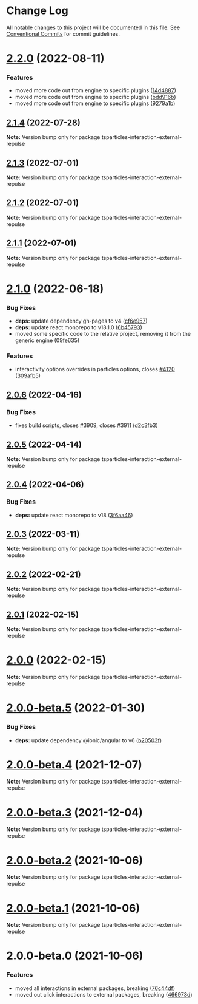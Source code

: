 # Change Log

All notable changes to this project will be documented in this file.
See [Conventional Commits](https://conventionalcommits.org) for commit guidelines.

# [2.2.0](https://github.com/matteobruni/tsparticles/compare/tsparticles-interaction-external-repulse@2.1.4...tsparticles-interaction-external-repulse@2.2.0) (2022-08-11)


### Features

* moved more code out from engine to specific plugins ([14d4887](https://github.com/matteobruni/tsparticles/commit/14d488756b759b7650e02886ed862f821a6e8ed1))
* moved more code out from engine to specific plugins ([bdd916b](https://github.com/matteobruni/tsparticles/commit/bdd916b157de7edd96e6401a2366f4e60416ab72))
* moved more code out from engine to specific plugins ([9279a1b](https://github.com/matteobruni/tsparticles/commit/9279a1b962cd20cce6e99a9ca3f137e60a51fc30))





## [2.1.4](https://github.com/matteobruni/tsparticles/compare/tsparticles-interaction-external-repulse@2.1.3...tsparticles-interaction-external-repulse@2.1.4) (2022-07-28)

**Note:** Version bump only for package tsparticles-interaction-external-repulse





## [2.1.3](https://github.com/matteobruni/tsparticles/compare/tsparticles-interaction-external-repulse@2.1.2...tsparticles-interaction-external-repulse@2.1.3) (2022-07-01)

**Note:** Version bump only for package tsparticles-interaction-external-repulse





## [2.1.2](https://github.com/matteobruni/tsparticles/compare/tsparticles-interaction-external-repulse@2.1.1...tsparticles-interaction-external-repulse@2.1.2) (2022-07-01)

**Note:** Version bump only for package tsparticles-interaction-external-repulse





## [2.1.1](https://github.com/matteobruni/tsparticles/compare/tsparticles-interaction-external-repulse@2.1.0...tsparticles-interaction-external-repulse@2.1.1) (2022-07-01)

**Note:** Version bump only for package tsparticles-interaction-external-repulse





# [2.1.0](https://github.com/matteobruni/tsparticles/compare/tsparticles-interaction-external-repulse@2.0.6...tsparticles-interaction-external-repulse@2.1.0) (2022-06-18)


### Bug Fixes

* **deps:** update dependency gh-pages to v4 ([cf6e957](https://github.com/matteobruni/tsparticles/commit/cf6e9577132afcec26410f7321fcf5ffcfb05930))
* **deps:** update react monorepo to v18.1.0 ([6b45793](https://github.com/matteobruni/tsparticles/commit/6b457937c41d7681a2135dfcb6ff220e578f22bb))
* moved some specific code to the relative project, removing it from the generic engine ([09fe635](https://github.com/matteobruni/tsparticles/commit/09fe63568adc244d11b7eff009626b905d5b05e4))


### Features

* interactivity options overrides in particles options, closes [#4120](https://github.com/matteobruni/tsparticles/issues/4120) ([309afb5](https://github.com/matteobruni/tsparticles/commit/309afb5749e40373648bf9173800334da4dbf965))





## [2.0.6](https://github.com/matteobruni/tsparticles/compare/tsparticles-interaction-external-repulse@2.0.5...tsparticles-interaction-external-repulse@2.0.6) (2022-04-16)


### Bug Fixes

* fixes build scripts, closes [#3909](https://github.com/matteobruni/tsparticles/issues/3909), closes [#3911](https://github.com/matteobruni/tsparticles/issues/3911) ([d2c3fb3](https://github.com/matteobruni/tsparticles/commit/d2c3fb33ff9c9d529f2609f89c63cb6e1e61ecda))





## [2.0.5](https://github.com/matteobruni/tsparticles/compare/tsparticles-interaction-external-repulse@2.0.4...tsparticles-interaction-external-repulse@2.0.5) (2022-04-14)

**Note:** Version bump only for package tsparticles-interaction-external-repulse





## [2.0.4](https://github.com/matteobruni/tsparticles/compare/tsparticles-interaction-external-repulse@2.0.3...tsparticles-interaction-external-repulse@2.0.4) (2022-04-06)


### Bug Fixes

* **deps:** update react monorepo to v18 ([3f6aa46](https://github.com/matteobruni/tsparticles/commit/3f6aa46e399d0092ae13ba494db86256c0d05c40))





## [2.0.3](https://github.com/matteobruni/tsparticles/compare/tsparticles-interaction-external-repulse@2.0.2...tsparticles-interaction-external-repulse@2.0.3) (2022-03-11)

**Note:** Version bump only for package tsparticles-interaction-external-repulse





## [2.0.2](https://github.com/matteobruni/tsparticles/compare/tsparticles-interaction-external-repulse@2.0.1...tsparticles-interaction-external-repulse@2.0.2) (2022-02-21)

**Note:** Version bump only for package tsparticles-interaction-external-repulse





## [2.0.1](https://github.com/matteobruni/tsparticles/compare/tsparticles-interaction-external-repulse@2.0.0...tsparticles-interaction-external-repulse@2.0.1) (2022-02-15)

**Note:** Version bump only for package tsparticles-interaction-external-repulse





# [2.0.0](https://github.com/matteobruni/tsparticles/compare/tsparticles-interaction-external-repulse@2.0.0-beta.5...tsparticles-interaction-external-repulse@2.0.0) (2022-02-15)

**Note:** Version bump only for package tsparticles-interaction-external-repulse





# [2.0.0-beta.5](https://github.com/matteobruni/tsparticles/compare/tsparticles-interaction-external-repulse@2.0.0-beta.4...tsparticles-interaction-external-repulse@2.0.0-beta.5) (2022-01-30)


### Bug Fixes

* **deps:** update dependency @ionic/angular to v6 ([b20503f](https://github.com/matteobruni/tsparticles/commit/b20503ff2a29f6c8617f42c764c8a868fc334c5f))





# [2.0.0-beta.4](https://github.com/matteobruni/tsparticles/compare/tsparticles-interaction-external-repulse@2.0.0-beta.3...tsparticles-interaction-external-repulse@2.0.0-beta.4) (2021-12-07)

**Note:** Version bump only for package tsparticles-interaction-external-repulse





# [2.0.0-beta.3](https://github.com/matteobruni/tsparticles/compare/tsparticles-interaction-external-repulse@2.0.0-beta.2...tsparticles-interaction-external-repulse@2.0.0-beta.3) (2021-12-04)

**Note:** Version bump only for package tsparticles-interaction-external-repulse





# [2.0.0-beta.2](https://github.com/matteobruni/tsparticles/compare/tsparticles-interaction-external-repulse@2.0.0-beta.1...tsparticles-interaction-external-repulse@2.0.0-beta.2) (2021-10-06)

**Note:** Version bump only for package tsparticles-interaction-external-repulse





# [2.0.0-beta.1](https://github.com/matteobruni/tsparticles/compare/tsparticles-interaction-external-repulse@2.0.0-beta.0...tsparticles-interaction-external-repulse@2.0.0-beta.1) (2021-10-06)

**Note:** Version bump only for package tsparticles-interaction-external-repulse





# 2.0.0-beta.0 (2021-10-06)


### Features

* moved all interactions in external packages, breaking ([76c44df](https://github.com/matteobruni/tsparticles/commit/76c44dfa64cae994ddb1a004e7ff6cdbe3a4b5a9))
* moved out click interactions to external packages, breaking ([466973d](https://github.com/matteobruni/tsparticles/commit/466973ddbcc382c27c03f7b3518dea99c5e1949c))
